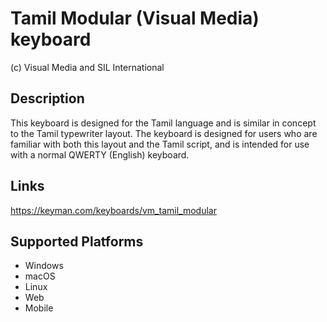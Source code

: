 Tamil Modular (Visual Media) keyboard
==============

(c) Visual Media and SIL International

Description
-----------

This keyboard is designed for the Tamil language and is similar in concept to the Tamil typewriter layout. 
The keyboard is designed for users who are familiar with both this layout and the Tamil script, and is 
intended for use with a normal QWERTY (English) keyboard. 

Links
-----
https://keyman.com/keyboards/vm_tamil_modular

Supported Platforms
-------------------
 * Windows
 * macOS
 * Linux
 * Web
 * Mobile

